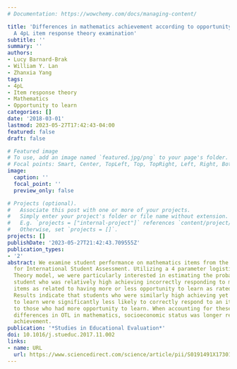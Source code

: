 ```yaml
---
# Documentation: https://wowchemy.com/docs/managing-content/

title: 'Differences in mathematics achievement according to opportunity to learn:
  A 4pL item response theory examination'
subtitle: ''
summary: ''
authors:
- Lucy Barnard-Brak
- William Y. Lan
- Zhanxia Yang
tags:
- 4pL
- Item response theory
- Mathematics
- Opportunity to learn
categories: []
date: '2018-03-01'
lastmod: 2023-05-27T17:42:43-04:00
featured: false
draft: false

# Featured image
# To use, add an image named `featured.jpg/png` to your page's folder.
# Focal points: Smart, Center, TopLeft, Top, TopRight, Left, Right, BottomLeft, Bottom, BottomRight.
image:
  caption: ''
  focal_point: ''
  preview_only: false

# Projects (optional).
#   Associate this post with one or more of your projects.
#   Simply enter your project's folder or file name without extension.
#   E.g. `projects = ["internal-project"]` references `content/project/deep-learning/index.md`.
#   Otherwise, set `projects = []`.
projects: []
publishDate: '2023-05-27T21:42:43.709555Z'
publication_types:
- '2'
abstract: We examine student performance on mathematics items from the 2012 Program
  for International Student Assessment. Utilizing a 4 parameter logistic Item Response
  Theory model, we were particularly interested in estimating the probability of a
  student who was relatively high achieving incorrectly responding to mathematics
  items as related to having more or less opportunity to learn as rated by the student.
  Results indicate that students who were similarly high achieving yet had less opportunity
  to learn were significantly less likely to correctly respond to an item as compared
  to those who had more opportunity to learn. When accounting for these item-level
  differences in OTL in mathematics, socioeconomic status was longer related to academic
  achievement.
publication: '*Studies in Educational Evaluation*'
doi: 10.1016/j.stueduc.2017.11.002
links:
- name: URL
  url: https://www.sciencedirect.com/science/article/pii/S0191491X1730192X
---
```

